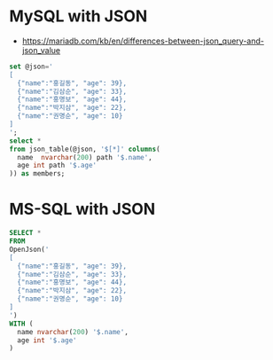 # MySQL with JSON
* https://mariadb.com/kb/en/differences-between-json_query-and-json_value
```sql
set @json='
[
  {"name":"홍길동", "age": 39},
  {"name":"김삼순", "age": 33},
  {"name":"홍명보", "age": 44},
  {"name":"박지삼", "age": 22},
  {"name":"권명순", "age": 10}
]
';
select *
from json_table(@json, '$[*]' columns(
  name  nvarchar(200) path '$.name',
  age int path '$.age'
)) as members;
```

# MS-SQL with JSON
```sql
SELECT *
FROM
OpenJson('
[
  {"name":"홍길동", "age": 39},
  {"name":"김삼순", "age": 33},
  {"name":"홍명보", "age": 44},
  {"name":"박지삼", "age": 22},
  {"name":"권명순", "age": 10}
]
')
WITH (
  name nvarchar(200) '$.name',
  age int '$.age'
)
```
